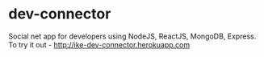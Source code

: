 # dev-connector  
Social net app for developers using NodeJS, ReactJS, MongoDB, Express.  
To try it out - http://ike-dev-connector.herokuapp.com

